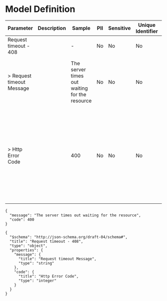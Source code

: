# Model Definition
| Parameter | Description | Sample | PII | Sensitive | Unique Identifier | Mandatory | Default | Details |
| --- | --- | --- | --- | --- | --- | --- | --- | --- |
|  Request timeout - 408 |  |  -  | No | No | No | No |  |Data Type : object<br>  |
| &gt; Request timeout Message |  | The server times out waiting for the resource | No | No | No | No |  |Data Type : string<br> Min. length :  - <br> Max. length :  - <br> Regex :  - <br>  |
| &gt; Http Error Code |  | 400 | No | No | No | No |  |Data Type : integer<br> Minimum :  - <br> Exclusive Minimum : No<br> Maximum :  - <br> Exclusive Maximum : No<br> Multiple Of :  - <br>  |





```
{
  "message": "The server times out waiting for the resource",
  "code": 400
}
```




```
{
  "$schema": "http://json-schema.org/draft-04/schema#",
  "title": "Request timeout - 408",
  "type": "object",
  "properties": {
    "message": {
      "title": "Request timeout Message",
      "type": "string"
    },
    "code": {
      "title": "Http Error Code",
      "type": "integer"
    }
  }
}
```

